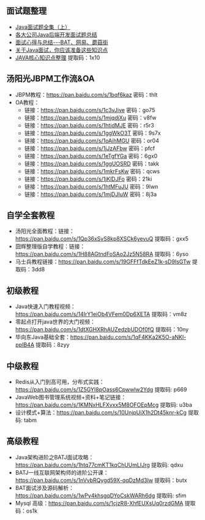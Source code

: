 ## 面试题整理
- [Java面试题全集（上）](https://blog.csdn.net/jackfrued/article/details/44921941)
- [各大公司Java后端开发面试题总结](https://blog.csdn.net/sinat_35512245/article/details/59056120)
- [面试心得与总结---BAT、网易、蘑菇街](https://www.nowcoder.com/discuss/3043?type=2&order=0&pos=5&page=2)
- [关于Java面试，你应该准备这些知识点](https://www.jianshu.com/p/1b2f63a45476)
- [JAVA核心知识点整理](https://pan.baidu.com/s/1jnHhZr7mlGhSm1YdqCLIoA) 提取码：1x10 

## 汤阳光JBPM工作流&OA
- JBPM教程：https://pan.baidu.com/s/1bqf6kaz 密码：thlt
- OA教程：
  - 链接：https://pan.baidu.com/s/1c3vJive 密码：go75
  - 链接：https://pan.baidu.com/s/1mjqdjXu 密码：v8fw
  - 链接：https://pan.baidu.com/s/1htidMJE 密码：r5r3
  - 链接：https://pan.baidu.com/s/1ggWkO3T 密码：9s7x
  - 链接：https://pan.baidu.com/s/1oAihMGU 密码：or04
  - 链接：https://pan.baidu.com/s/1jJzAFbw 密码：pfcf
  - 链接：https://pan.baidu.com/s/1eTgfYGa 密码：6gx0
  - 链接：https://pan.baidu.com/s/1ggUOSRD 密码：takk
  - 链接：https://pan.baidu.com/s/1mkrFsKw 密码：qcws
  - 链接：https://pan.baidu.com/s/1jKlDJFo 密码：21ki
  - 链接：https://pan.baidu.com/s/1htMFuJU 密码：9lwn
  - 链接：https://pan.baidu.com/s/1mjDJIuW 密码：8j3a

## 自学全套教程
- 汤阳光全面教程：链接：https://pan.baidu.com/s/1Qp36xSvS8kp8XSCk6yevuQ 提取码：gxx5 
- 囧辉整理版自学教程：链接：https://pan.baidu.com/s/1H88AGtndFoSAo2Jz5N58RA 提取码：6yso 
- 马士兵教程链接：https://pan.baidu.com/s/19GFFfTdkEeZ1k-sD9IsGTw 提取码：3dd8 

## 初级教程
- Java快速入门教程视频：https://pan.baidu.com/s/14IrY1eiOb4VFem0Dp6XETA 提取码：vm8z
- 零起点打开java世界的大门视频：https://pan.baidu.com/s/1dtXGHXRhAUZedzbUDOf0fQ 
提取码：10ny
- 毕向东Java基础全套：https://pan.baidu.com/s/1qF4KKa2K5O-aNKl-ppIB4A 提取码：8zyy

## 中级教程
- Redis从入门到高可用，分布式实践：https://pan.baidu.com/s/1Z5GYI8pOass6CpwwIw2Ydg 提取码: p669
- JavaWeb图书管理系统视频+资料+笔记链接：https://pan.baidu.com/s/1KMNxHLFXvxx5M8OFOEpMcg 提取码: u3ba
- 设计模式+算法：https://pan.baidu.com/s/10UnjpUiX1h2Dt45knr-kCg 提取码: tabm

## 高级教程
- Java架构进阶之BATJ面试攻略：https://pan.baidu.com/s/1htq77cmKT1kqChUUmLIJrg 提取码: qdxu
- BATJ一线互联网架构师的进阶公开课：https://pan.baidu.com/s/1nVvbRQygd59X-qqDzMd3Iw 提取码：butx 
- BAT面试涉及源码解析：https://pan.baidu.com/s/1wPy4khsgqDYoCskWARh6dg 提取码: sfim
- Mysql 高级：https://pan.baidu.com/s/1cjzR8-XhfEUXsUq0rzdGMA 提取码：os1k